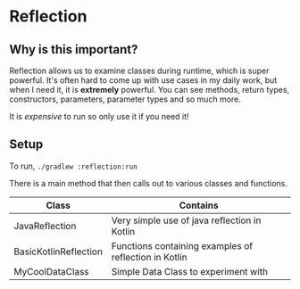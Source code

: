 # Reflection

## Why is this important?

Reflection allows us to examine classes during runtime, which is super powerful. It's often hard to come up with
use cases in my daily work, but when I need it, it is **extremely** powerful. You can see methods, return types,
constructors, parameters, parameter types and so much more. 

It is *expensive* to run so only use it if you need it!

## Setup

To run, `./gradlew :reflection:run`

There is a main method that then calls out to various classes and functions.

| Class                 | Contains                                              |
|-----------------------|-------------------------------------------------------|
| JavaReflection        | Very simple use of java reflection in Kotlin          |
| BasicKotlinReflection | Functions containing examples of reflection in Kotlin |
| MyCoolDataClass       | Simple Data Class to experiment with                  |